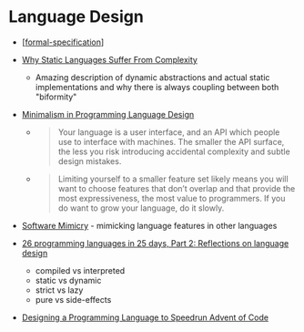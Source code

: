 Language Design
===============

* [[formal-specification]]

* [Why Static Languages Suffer From Complexity](https://hirrolot.github.io/posts/why-static-languages-suffer-from-complexity.html)
    * Amazing description of dynamic abstractions and actual static implementations and why there is always coupling between both "biformity"


* [Minimalism in Programming Language Design](https://pointersgonewild.com/2022/05/23/minimalism-in-programming-language-design/)
    * > Your language is a user interface, and an API which people use to interface with machines. The smaller the API surface, the less you risk introducing accidental complexity and subtle design mistakes.
    * > Limiting yourself to a smaller feature set likely means you will want to choose features that don’t overlap and that provide the most expressiveness, the most value to programmers. If you do want to grow your language, do it slowly.

* [Software Mimicry](https://www.hillelwayne.com/post/software-mimicry/) - mimicking language features in other languages

* [26 programming languages in 25 days, Part 2: Reflections on language design](https://matt.might.net/articles/26-languages-part2/)
    * compiled vs interpreted
    * static vs dynamic
    * strict vs lazy
    * pure vs side-effects

* [Designing a Programming Language to Speedrun Advent of Code](https://blog.vero.site/post/noulith)

[//begin]: # "Autogenerated link references for markdown compatibility"
[formal-specification]: formal-specification.md "Formal Specification"
[//end]: # "Autogenerated link references"